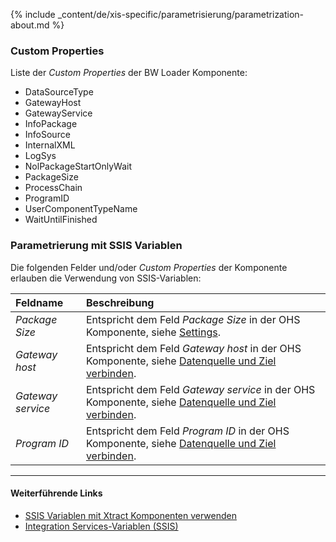
{% include _content/de/xis-specific/parametrisierung/parametrization-about.md  %}

### Custom Properties

Liste der *Custom Properties* der BW Loader Komponente:
- DataSourceType
- GatewayHost
- GatewayService
- InfoPackage
- InfoSource
- InternalXML
- LogSys
- NolPackageStartOnlyWait
- PackageSize
- ProcessChain
- ProgramID
- UserComponentTypeName
- WaitUntilFinished

### Parametrierung mit SSIS Variablen
Die folgenden Felder und/oder *Custom Properties* der Komponente erlauben die Verwendung von SSIS-Variablen:

|Feldname|Beschreibung|
|:----|:----|
| *Package Size* | Entspricht dem Feld *Package Size* in der OHS Komponente, siehe [Settings](./bw-loader-settings#general).|
| *Gateway host* | Entspricht dem Feld *Gateway host* in der OHS Komponente, siehe [Datenquelle und Ziel verbinden](./datenquelle-und-ziel-verbinden). |
| *Gateway service* | Entspricht dem Feld *Gateway service* in der OHS Komponente, siehe [Datenquelle und Ziel verbinden](./datenquelle-und-ziel-verbinden).|
| *Program ID* | Entspricht dem Feld *Program ID* in der OHS Komponente, siehe [Datenquelle und Ziel verbinden](./datenquelle-und-ziel-verbinden).|


****
#### Weiterführende Links
- [SSIS Variablen mit Xtract Komponenten verwenden](../parametrisierung/parametrisierung-variablen) 
- [Integration Services-Variablen (SSIS)](https://docs.microsoft.com/de-de/sql/integration-services/integration-services-ssis-variables?view=sql-server-ver15)